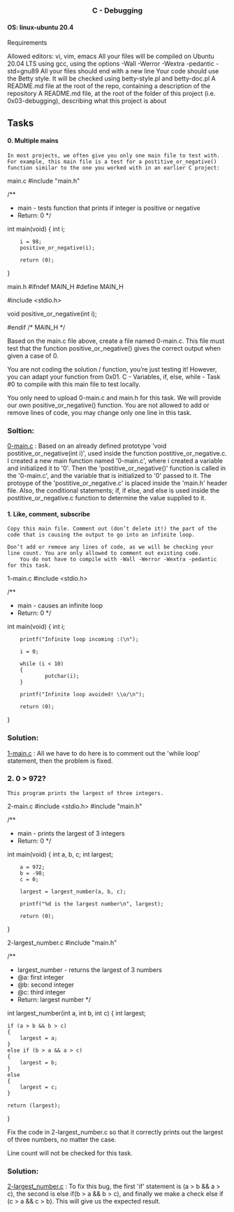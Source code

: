 ### <div align="center">C - Debugging</div>

#### OS: linux-ubuntu 20.4

Requirements

Allowed editors: vi, vim, emacs
All your files will be compiled on Ubuntu 20.04 LTS using gcc, using the options -Wall -Werror -Wextra -pedantic -std=gnu89
All your files should end with a new line
Your code should use the Betty style. It will be checked using betty-style.pl and betty-doc.pl
A README.md file at the root of the repo, containing a description of the repository
A README.md file, at the root of the folder of this project (i.e. 0x03-debugging), describing what this project is about


## Tasks

#### 0. Multiple mains

	In most projects, we often give you only one main file to test with. For example, this main file is a test for a postitive_or_negative() function similar to the one you worked with in an earlier C project:

main.c
#include "main.h"

/**
* main - tests function that prints if integer is positive or negative
* Return: 0
*/

int main(void)
{
        int i;

        i = 98;
        positive_or_negative(i);

        return (0);
}

main.h
#ifndef MAIN_H
#define MAIN_H

#include <stdio.h>

void positive_or_negative(int i);

#endif /* MAIN_H */

Based on the main.c file above, create a file named 0-main.c. This file must test that the function positive_or_negative() gives the correct output when given a case of 0.

You are not coding the solution / function, you’re just testing it! However, you can adapt your function from 0x01. C - Variables, if, else, while - Task #0 to compile with this main file to test locally.

You only need to upload 0-main.c and main.h for this task. We will provide our own positive_or_negative() function.
You are not allowed to add or remove lines of code, you may change only one line in this task.

### Soltion:

[0-main.c](https://github.com/mideactive/alx-low_level_programming/blob/master/0x03-debugging/0-main.c) : Based on an already defined prototype 'void postitive_or_negative(int i)', used inside the function postitive_or_negative.c. I created a new main function named '0-main.c', where i created a variable and initialized it to '0'. Then the 'postitive_or_negative()' function is called in the '0-main.c', and the variable that is initialized to '0' passed to it. The protoype of the 'postitive_or_negative.c' is placed inside the 'main.h' header file. Also, the conditional statements; if, if else, and else is used inside the postitive_or_negative.c function to determine the value supplied to it.



#### 1. Like, comment, subscribe

	Copy this main file. Comment out (don’t delete it!) the part of the code that is causing the output to go into an infinite loop.

	Don’t add or remove any lines of code, as we will be checking your line count. You are only allowed to comment out existing code.
		You do not have to compile with -Wall -Werror -Wextra -pedantic for this task.

1-main.c
#include <stdio.h>

/**
* main - causes an infinite loop
* Return: 0
*/

int main(void)
{
        int i;

        printf("Infinite loop incoming :(\n");

        i = 0;

        while (i < 10)
        {
                putchar(i);
        }

        printf("Infinite loop avoided! \\o/\n");

        return (0);
}

### Solution:

[1-main.c](https://github.com/mideactive/alx-low_level_programming/blob/master/0x03-debugging/1-main.c) :  All we have to do here is to comment out the 'while loop' statement, then the problem is fixed.


### 2. 0 > 972?

	This program prints the largest of three integers.

2-main.c
#include <stdio.h>
#include "main.h"

/**
* main - prints the largest of 3 integers
* Return: 0
*/

int main(void)
{
        int a, b, c;
        int largest;

        a = 972;
        b = -98;
        c = 0;

        largest = largest_number(a, b, c);

        printf("%d is the largest number\n", largest);

        return (0);
}

2-largest_number.c
#include "main.h"

/**
 * largest_number - returns the largest of 3 numbers
 * @a: first integer
 * @b: second integer
 * @c: third integer
 * Return: largest number
 */

int largest_number(int a, int b, int c)
{
    int largest;

    if (a > b && b > c)
    {
        largest = a;
    }
    else if (b > a && a > c)
    {
        largest = b;
    }
    else
    {
        largest = c;
    }

    return (largest);
}

Fix the code in 2-largest_number.c so that it correctly prints out the largest of three numbers, no matter the case.

Line count will not be checked for this task.

### Solution:

[2-largest_number.c](https://github.com/mideactive/alx-low_level_programming/blob/master/0x03-debugging/2-largest_number.c) : To fix this bug, the first 'if' statement is (a > b && a > c), the second is else if(b > a && b > c), and finally we make a check else if (c > a && c > b). This will give us the expected result.
